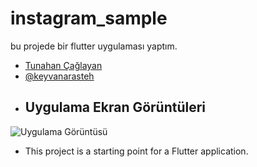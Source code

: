 # instagram_sample

bu projede bir flutter uygulaması yaptım.

- [Tunahan Çağlayan](https://github.com/TunahanCglyn)
- [@keyvanarasteh](https://github.com/keyvanarasteh/keyvanarasteh)
- ## Uygulama Ekran Görüntüleri

![Uygulama Görüntüsü](Ekran_Resmi_2.png) 


- This project is a starting point for a Flutter application.
